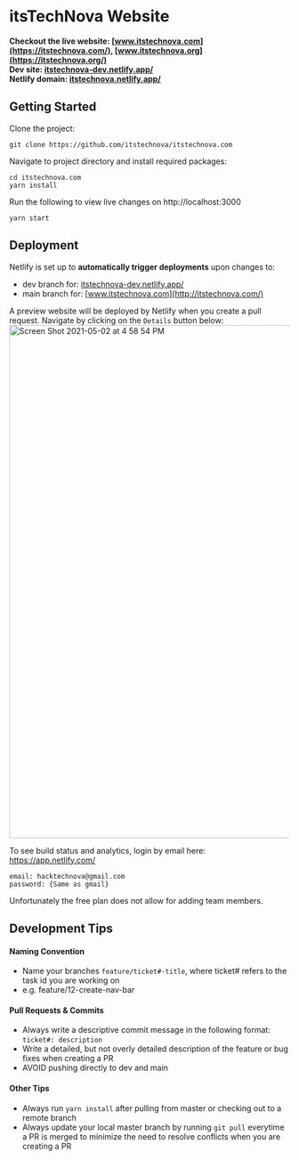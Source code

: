 # itsTechNova Website

**Checkout the live website: [www.itstechnova.com](https://itstechnova.com/), [www.itstechnova.org](https://itstechnova.org/)**  
**Dev site: [itstechnova-dev.netlify.app/](https://itstechnova-dev.netlify.app/)**  
**Netlify domain: [itstechnova.netlify.app/](https://itstechnova.netlify.app/)**


## Getting Started

Clone the project: 
```
git clone https://github.com/itstechnova/itstechnova.com 
```
Navigate to project directory and install required packages:
```
cd itstechnova.com
yarn install
```
Run the following to view live changes on http://localhost:3000
```
yarn start
```


## Deployment

Netlify is set up to **automatically trigger deployments** upon changes to:  
- dev branch for: [itstechnova-dev.netlify.app/](https://itstechnova-dev.netlify.app/)  
- main branch for: [www.itstechnova.com](http://itstechnova.com/)     

A preview website will be deployed by Netlify when you create a pull request. Navigate by clicking on the `Details` button below:   
<img width="922" alt="Screen Shot 2021-05-02 at 4 58 54 PM" src="https://user-images.githubusercontent.com/43832056/116832521-f8dbc400-ab69-11eb-9cf5-dc725645e73d.png">

To see build status and analytics, login by email here: https://app.netlify.com/ 
```
email: hacktechnova@gmail.com
password: {Same as gmail}
```
Unfortunately the free plan does not allow for adding team members.

## Development Tips

#### Naming Convention

- Name your branches `feature/ticket#-title`, where ticket# refers to the task id you are working on
- e.g. feature/12-create-nav-bar

#### Pull Requests & Commits

- Always write a descriptive commit message in the following format: `ticket#: description`
- Write a detailed, but not overly detailed description of the feature or bug fixes when creating a PR
- AVOID pushing directly to dev and main

#### Other Tips

- Always run `yarn install` after pulling from master or checking out to a remote branch
- Always update your local master branch by running `git pull` everytime a PR is merged to minimize the need to resolve conflicts when you are creating a PR

